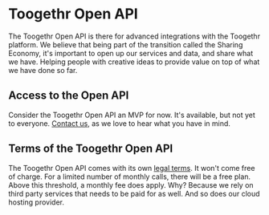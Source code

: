 Toogethr Open API
=================

The Toogethr Open API is there for advanced integrations with the Toogethr platform. We believe that being part of the transition called the Sharing Economy, it's important to open up our services and data, and share what we have. Helping people with creative ideas to provide value on top of what we have done so far. 

## Access to the Open API
Consider the Toogethr Open API an MVP for now.  It's available, but not yet to everyone. [Contact us](mailto:info@toogethr.com), as we love to hear what you have in mind.

## Terms of the Toogethr Open API
The Toogethr Open API comes with its own [legal terms](http://terms.toogethr.com/). It won't come free of charge. For a limited number of monthly calls, there will be a free plan. Above this threshold, a monthly fee does apply. Why? Because we rely on third party services that needs to be paid for as well. And so does our cloud hosting provider.
